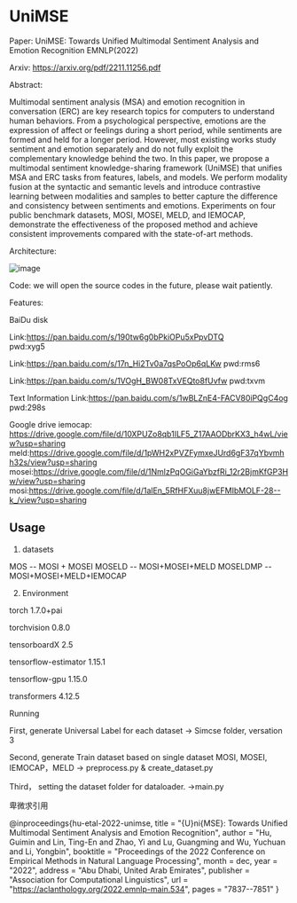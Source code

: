 # UniMSE

Paper: UniMSE: Towards Unified Multimodal Sentiment Analysis and Emotion Recognition EMNLP(2022)

Arxiv: https://arxiv.org/pdf/2211.11256.pdf

Abstract:

Multimodal sentiment analysis (MSA) and emotion recognition in conversation (ERC) are key research topics for computers to understand human behaviors. From a psychological perspective, emotions are the expression of affect or feelings during a short period, while sentiments are formed and held for a longer period. However, most existing works study sentiment and emotion separately and do not fully exploit the complementary knowledge behind the two. In this paper, we propose a multimodal sentiment knowledge-sharing framework (UniMSE) that unifies MSA and ERC tasks from features, labels, and models. We perform modality fusion at the syntactic and semantic levels and introduce contrastive learning between modalities and samples to better capture the difference and consistency between sentiments and emotions. Experiments on four public benchmark datasets, MOSI, MOSEI, MELD, and IEMOCAP, demonstrate the effectiveness of the proposed method and achieve consistent improvements compared with the state-of-art methods.

Architecture:

![image](https://user-images.githubusercontent.com/22788642/196078764-4313a0ac-9727-4692-9836-99f667007c93.png)


Code: we will open the source codes in the future, please wait patiently.

Features: 

BaiDu disk

Link:https://pan.baidu.com/s/190tw6g0bPkiOPu5xPpvDTQ  
pwd:xyg5

Link:https://pan.baidu.com/s/17n_Hi2Tv0a7qsPoOp6qLKw 
pwd:rms6

Link:https://pan.baidu.com/s/1VOgH_BW08TxVEQto8fUvfw
pwd:txvm


Text Information
Link:https://pan.baidu.com/s/1wBLZnE4-FACV80iPQgC4og  
pwd:298s

Google drive
iemocap: https://drive.google.com/file/d/10XPUZo8qb1ILF5_Z17AAODbrKX3_h4wL/view?usp=sharing
meld:https://drive.google.com/file/d/1pWH2xPVZFymxeJUrd6gF37qYbvmhh32s/view?usp=sharing
mosei:https://drive.google.com/file/d/1NmlzPqOGiGaYbzfRi_12r2BjmKfGP3Hw/view?usp=sharing
mosi:https://drive.google.com/file/d/1alEn_5RfHFXuu8jwEFMIbMOLF-28--k_/view?usp=sharing


## Usage

1. datasets

MOS -- MOSI + MOSEI
MOSELD -- MOSI+MOSEI+MELD
MOSELDMP -- MOSI+MOSEI+MELD+IEMOCAP



2. Environment

torch                        1.7.0+pai

torchvision                  0.8.0

tensorboardX                 2.5

tensorflow-estimator         1.15.1

tensorflow-gpu               1.15.0

transformers                 4.12.5

Running

First, generate Universal Label for each dataset -> Simcse folder, versation 3

Second, generate Train dataset based on single dataset MOSI, MOSEI, IEMOCAP，MELD -> preprocess.py & create_dataset.py

Third， setting the dataset folder for dataloader. ->main.py


卑微求引用

@inproceedings{hu-etal-2022-unimse,
    title = "{U}ni{MSE}: Towards Unified Multimodal Sentiment Analysis and Emotion Recognition",
    author = "Hu, Guimin  and
      Lin, Ting-En  and
      Zhao, Yi  and
      Lu, Guangming  and
      Wu, Yuchuan  and
      Li, Yongbin",
    booktitle = "Proceedings of the 2022 Conference on Empirical Methods in Natural Language Processing",
    month = dec,
    year = "2022",
    address = "Abu Dhabi, United Arab Emirates",
    publisher = "Association for Computational Linguistics",
    url = "https://aclanthology.org/2022.emnlp-main.534",
    pages = "7837--7851"
}

